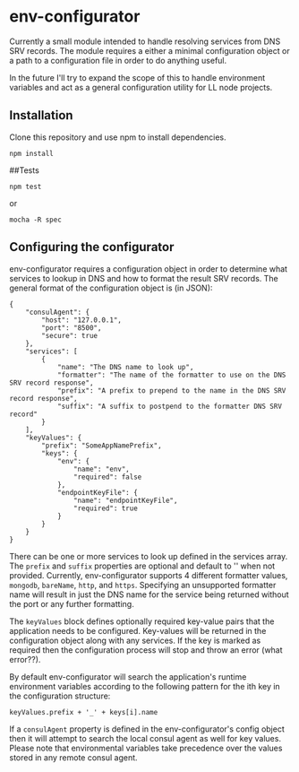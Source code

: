 ﻿# env-configurator

Currently a small module intended to handle resolving services from DNS SRV records. The module
requires a either a minimal configuration object or a path to a configuration file in order
to do anything useful.

In the future I'll try to expand the scope of this to handle environment variables and act as a general
configuration utility for LL node projects.

## Installation

Clone this repository and use npm to install dependencies.

```npm install```

##Tests

```npm test```

or

```mocha -R spec```

## Configuring the configurator

env-configurator requires a configuration object in order to determine what services
to lookup in DNS and how to format the result SRV records. The general format of the
configuration object is (in JSON):


    {
        "consulAgent": {
            "host": "127.0.0.1",
            "port": "8500",
            "secure": true
        },
        "services": [
            {
                "name": "The DNS name to look up",
                "formatter": "The name of the formatter to use on the DNS SRV record response",
                "prefix": "A prefix to prepend to the name in the DNS SRV record response",
                "suffix": "A suffix to postpend to the formatter DNS SRV record"
            }
        ],
        "keyValues": {
            "prefix": "SomeAppNamePrefix",
            "keys": {
                "env": {
                    "name": "env",
                    "required": false
                },
                "endpointKeyFile": {
                    "name": "endpointKeyFile",
                    "required": true
                }
            }
        }
    }

There can be one or more services to look up defined in the services array. The ```prefix```
and ```suffix``` properties are optional and default to '' when not provided. Currently,
env-configurator supports 4 different formatter values, ```mongodb```, ```bareName```, 
```http```, and ```https```. Specifying an unsupported formatter name will result in just
the DNS name for the service being returned without the port or any further formatting.

The ```keyValues``` block defines optionally required key-value pairs that the application needs
to be configured. Key-values will be returned in the configuration object along with any
services. If the key is marked as required then the configuration process will stop and throw an
error (what error??). 

By default env-configurator will search the application's runtime environment variables according to the following
pattern for the ith key in the configuration structure:

```keyValues.prefix + '_' + keys[i].name```

If a ```consulAgent``` property is defined in the env-configurator's config object then it will attempt to search the local
consul agent as well for key values. Please note that environmental variables take precedence over the values stored
in any remote consul agent. 